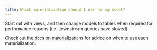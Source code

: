 ```yaml
---
title: Which materialization should I use for my model?
---
```

Start out with views, and then change models to tables when required for performance reasons (i.e. downstream queries have slowed).

Check out the [docs on materializations](https://docs.getdbt.com/docs/materializations#section-materializations) for advice on when to use each materialization.
